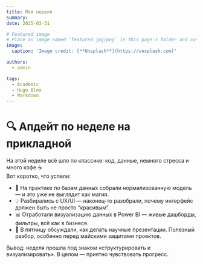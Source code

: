 ```yaml
---
title: Моя неделя
summary: 
date: 2025-03-31

# Featured image
# Place an image named `featured.jpg/png` in this page's folder and customize its options here.
image:
  caption: 'Image credit: [**Unsplash**](https://unsplash.com)'

authors:
  - admin

tags:
  - Academic
  - Hugo Blox
  - Markdown
---
```


# 🔍 Апдейт по неделе на прикладной

На этой неделе всё шло по классике: код, данные, немного стресса и много кофе ☕  
Вот коротко, что успели:

- 🧩 На практике по базам данных собрали нормализованную модель — и это уже не выглядит как магия.
- 💡 Разбирались с UX/UI — наконец-то разобрали, почему интерфейс должен быть не просто “красивым”.
- 📊 Отработали визуализацию данных в Power BI — живые дашборды, фильтры, всё как в бизнесе.
- 🎤 В пятницу обсуждали, как делать научные презентации. Полезный разбор, особенно перед майскими защитами проектов.

Вывод: неделя прошла под знаком «структурировать и визуализировать». В целом — приятно чувствовать прогресс.

